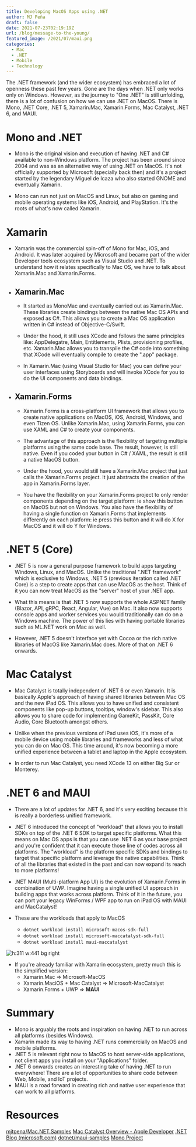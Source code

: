```yaml
---
title: Developing MacOS Apps using .NET
author: MJ Peña
draft: false
date: 2021-07-23T02:19:19Z
url: /blog/message-to-the-young/
featured_image: /2021/07/maui.png
categories:
  - Mac
  - .NET
  - Mobile
  - Technology
---
```


The .NET framework (and the wider ecosystem) has embraced a lot of openness these past few years. Gone are the days when .NET only works only on Windows. However, as the journey to "One .NET" is still unfolding, there is a lot of confusion on how we can use .NET on MacOS. There is Mono, .NET Core, .NET 5, Xamarin.Mac, Xamarin.Forms, Mac Catalyst, .NET 6, and MAUI.

# Mono and .NET

- Mono is the original vision and execution of having .NET and C# available to non-Windows platform. The project has been around since 2004 and was as an alternative way of using .NET on MacOS. It's not officially supported by Microsoft (specially back then) and it's a project started by the legendary Miguel de Icaza who also started GNOME and eventually Xamarin.

- Mono can run not just on MacOS and Linux, but also on gaming and mobile operating systems like iOS, Android, and PlayStation. It's the roots of what's now called Xamarin.

# Xamarin

- Xamarin was the commercial spin-off of Mono for Mac, iOS, and Android. It was later acquired by Microsoft and became part of the wider Developer tools ecosystem such as Visual Studio and .NET. To understand how it relates specifically to Mac OS, we have to talk about Xamarin.Mac and Xamarin.Forms.
- ## Xamarin.Mac

  - It started as MonoMac and eventually carried out as Xamarin.Mac. These libraries create bindings between the native Mac OS APIs and exposed as C#. This allows you to create a Mac OS application written in C# instead of Objective-C/Swift.

  - Under the hood, it still uses XCode and follows the same principles like: AppDelegatre, Main, Entitlements, Plists, provisioning profiles, etc. Xamarin.Mac allows you to transpile the C# code into something that XCode will eventually compile to create the ".app" package.

  - In Xamarin.Mac (using Visual Studio for Mac) you can define your user interfaces using Storyboards and will invoke XCode for you to do the UI components and data bindings.

- ## Xamarin.Forms

  - Xamarin.Forms is a cross-platform UI framework that allows you to create native applications on MacOS, iOS, Android, Windows, and even Tizen OS. Unlike Xamarin.Mac, using Xamarin.Forms, you can use XAML and C# to create your components.

  - The advantage of this approach is the flexibility of targeting multiple platforms using the same code base. The result, however, is still native. Even if you coded your button in C# / XAML, the result is still a native MacOS button.

  - Under the hood, you would still have a Xamarin.Mac project that just calls the Xamarin.Forms project. It just abstracts the creation of the app in Xamarin.Forms layer.

  - You have the flexibility on your Xamarin.Forms project to only render components depending on the target platform: ie show this button on MacOS but not on Windows. You also have the flexibility of having a single function on Xamarin.Forms that implements differently on each platform: ie press this button and it will do X for MacOS and it will do Y for Windows.

# .NET 5 (Core)

- .NET 5 is now a general purpose framework to build apps targeting Windows, Linux, and MacOS. Unlike the traditional ".NET framework" which is exclusive to Windows, .NET 5 (previous iteration called .NET Core) is a step to create apps that can use MacOS as the host. Think of it you can now treat MacOS as the "server" host of your .NET app.

- What this means is that .NET 5 now supports the whole ASPNET family (Blazor, API, gRPC, React, Angular, Vue) on Mac. It also now supports console apps and worker services you would traditionally can do on a Windows machine. The power of this lies with having portable libraries such as ML.NET work on Mac as well.

- However, .NET 5 doesn't interface yet with Cocoa or the rich native libraries of MacOS like Xamarin.Mac does. More of that on .NET 6 onwards.

# Mac Catalyst

- Mac Catalyst is totally independent of .NET 6 or even Xamarin. It is basically Apple's approach of having shared libraries between Mac OS and the new iPad OS. This allows you to have unified and consistent components like pop-up buttons, tooltips, window's sidebar. This also allows you to share code for implementing GameKit, PassKit, Core Audio, Core Bluetooth amongst others.

- Unlike when the previous versions of iPad uses iOS, it's more of a mobile device using mobile libraries and frameworks and less of what you can do on Mac OS. This time around, it's now becoming a more unified experience between a tablet and laptop in the Apple ecosystem.

- In order to run Mac Catalyst, you need XCode 13 on either Big Sur or Monterey.

# .NET 6 and MAUI

- There are a lot of updates for .NET 6, and it's very exciting because this is really a borderless unified framework.

- .NET 6 introduced the concept of "workload" that allows you to install SDKs on top of the .NET 6 SDK to target specific platforms. What this means on Mac OS apps is that you can use .NET 6 as your base project and you're confident that it can execute those line of codes across all platforms. The "workload" is the platform specific SDKs and bindings to target that specific platform and leverage the native capabilities. Think of all the libraries that existed in the past and can now expand its reach to more platforms!

- .NET MAUI (Multi-platform App UI) is the evolution of Xamarin.Forms in combination of UWP. Imagine having a single unified UI approach in building apps that works across platform. Think of it in the future, you can port your legacy WinForms / WPF app to run on iPad OS with MAUI and MacCatalyst!

- These are the workloads that apply to MacOS
  - `dotnet workload install microsoft-macos-sdk-full`
  - `dotnet workload install microsoft-maccatalyst-sdk-full`
  - `dotnet workload install maui-maccatalyst`

![h:311 w:441 bg right](/2021/07/maui.png)

- If you're already familiar with Xamarin ecosystem, pretty much this is the simplified version:
  - Xamarin.Mac => Microsoft-MacOS
  - Xamarin.MaciOS + Mac Catalyst => Microsoft-MacCatalyst
  - Xamarin.Forms + UWP => **MAUI**

# Summary

- Mono is arguably the roots and inspiration on having .NET to run across all platforms (besides Windows).
- Xamarin made its way to having .NET runs commercially on MacOS and mobile platforms.
- .NET 5 is relevant right now to MacOS to host server-side applications, not client apps you install on your "Applications" folder.
- .NET 6 onwards creates an interesting take of having .NET to run everywhere! There are a lot of opportunities to share code between Web, Mobile, and IoT projects.
- MAUI is a road forward in creating rich and native user experience that can work to all platforms.

# Resources

[mjtpena/Mac.NET.Samples](https://github.com/mjtpena/Mac.NET.Samples)
[Mac Catalyst Overview - Apple Developer](https://developer.apple.com/mac-catalyst/)
[.NET Blog (microsoft.com)](https://devblogs.microsoft.com/dotnet/)
[dotnet/maui-samples](https://github.com/dotnet/maui-samples)
[Mono Project](https://www.mono-project.com/)
